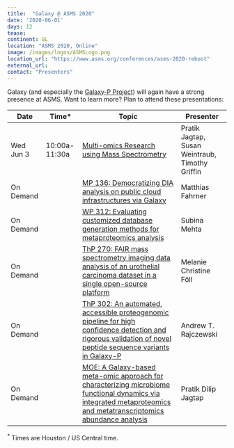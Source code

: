 ```yaml
---
title:  "Galaxy @ ASMS 2020"
date: '2020-06-01'
days: 12
tease: 
continent: GL
location: "ASMS 2020, Online"
image: /images/logos/ASMSLogo.png
location_url: "https://www.asms.org/conferences/asms-2020-reboot"
external_url: 
contact: "Presenters"
---
```


Galaxy (and especially the [Galaxy-P Project](http://galaxyp.org/)) will again have a strong presence at ASMS.  Want to learn more?  Plan to attend these presentations:

| Date | Time* | Topic | Presenter |
| ---- | ---- | ---- | ---- |
| Wed Jun 3 | 10:00a-11:30a | [Multi-omics Research using Mass Spectrometry](https://www.asms.org/docs/default-source/2020-reboot-files/full-workshop-doc_may-26_web.pdf#page=7) | Pratik Jagtap, Susan Weintraub, Timothy Griffin |
| On Demand | | [MP 136: Democratizing DIA analysis on public cloud infrastructures via Galaxy](https://www.asms.org/docs/default-source/2020-reboot-files/posters-all-days-with-page-numbers.pdf#page=13) | Matthias Fahrner |
| On Demand | | [WP 312: Evaluating customized database generation methods for metaproteomics analysis](https://www.asms.org/docs/default-source/2020-reboot-files/posters-all-days-with-page-numbers.pdf#page=106) | Subina Mehta |
| On Demand | | [ThP 270: FAIR mass spectrometry imaging data analysis of an urothelial carcinoma dataset in a single open-source platform](https://www.asms.org/docs/default-source/2020-reboot-files/posters-all-days-with-page-numbers.pdf#page=142) | Melanie Christine Föll |
| On Demand | | [ThP 302: An automated, accessible proteogenomic pipeline for high confidence detection and rigorous validation of novel peptide sequence variants in Galaxy-P](https://www.asms.org/docs/default-source/2020-reboot-files/posters-all-days-with-page-numbers.pdf#page=144) | Andrew T. Rajczewski |
| On Demand | | [MOE: A Galaxy-based meta-omic approach for characterizing microbiome functional dynamics via integrated metaproteomics and metatranscriptomics abundance analysis](https://www.asms.org/docs/default-source/2020-reboot-files/orals_all-days_may-5_web.pdf#page=5) | Pratik Dilip Jagtap |

<sup>*</sup> Times are Houston / US Central time.
